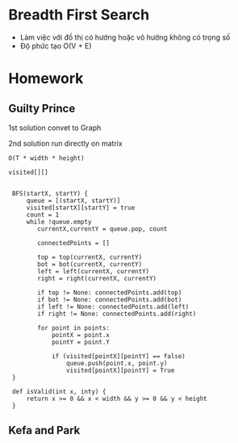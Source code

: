 # Breadth First Search
 - Làm việc với đồ thị có hướng hoặc vô hướng không có trọng số
 - Độ phức tạo O(V + E)
 
# Homework
## Guilty Prince
 1st solution
 convet to Graph

 2nd solution run directly on matrix

```
O(T * width * height)

visited[][]


 BFS(startX, startY) {
     queue = [(startX, startY)]
     visited[startX][startY] = true
     count = 1
     while !queue.empty
        currentX,currentY = queue.pop, count
        
        connectedPoints = []

        top = top(currentX, currentY)
        bot = bot(currentX, currentY)
        left = left(currentX, currentY)
        right = right(currentX, currentY)

        if top != None: connectedPoints.add(top)
        if bot != None: connectedPoints.add(bot)
        if left != None: connectedPoints.add(left)
        if right != None: connectedPoints.add(right)

        for point in points:
            pointX = point.x
            pointY = point.Y

            if (visited[pointX][pointY] == false)
                queue.push(point.x, point.y)
                visited[pointX][pointY] = True
 }

 def isValid(int x, inty) {
     return x >= 0 && x < width && y >= 0 && y < height
 }

 ```


## Kefa and Park
